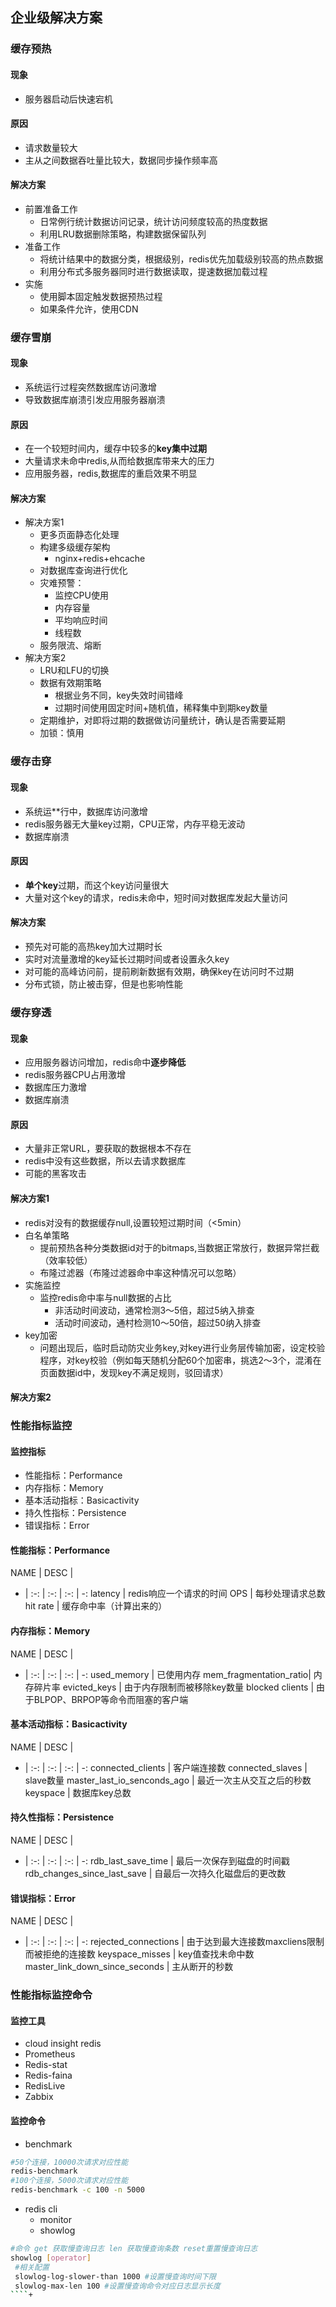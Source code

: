 ## 企业级解决方案
### 缓存预热
#### 现象
+ 服务器启动后快速宕机
#### 原因
  - 请求数量较大
  - 主从之间数据吞吐量比较大，数据同步操作频率高
#### 解决方案
+ 前置准备工作
  - 日常例行统计数据访问记录，统计访问频度较高的热度数据
  - 利用LRU数据删除策略，构建数据保留队列
+ 准备工作
  - 将统计结果中的数据分类，根据级别，redis优先加载级别较高的热点数据
  - 利用分布式多服务器同时进行数据读取，提速数据加载过程
+ 实施
  - 使用脚本固定触发数据预热过程
  - 如果条件允许，使用CDN

### 缓存雪崩
#### 现象
+ 系统运行过程突然数据库访问激增
+ 导致数据库崩溃引发应用服务器崩溃
#### 原因
+ 在一个较短时间内，缓存中较多的**key集中过期**
+ 大量请求未命中redis,从而给数据库带来大的压力
+ 应用服务器，redis,数据库的重启效果不明显
#### 解决方案
+ 解决方案1
  - 更多页面静态化处理
  - 构建多级缓存架构
    + nginx+redis+ehcache
  - 对数据库查询进行优化
  - 灾难预警：
    + 监控CPU使用
    + 内存容量
    + 平均响应时间
    + 线程数
  - 服务限流、熔断  
+ 解决方案2  
  - LRU和LFU的切换
  - 数据有效期策略
    + 根据业务不同，key失效时间错峰
    + 过期时间使用固定时间+随机值，稀释集中到期key数量
  - 定期维护，对即将过期的数据做访问量统计，确认是否需要延期
  - 加锁：慎用  

### 缓存击穿
#### 现象
+ 系统运**行中，数据库访问激增
+ redis服务器无大量key过期，CPU正常，内存平稳无波动
+ 数据库崩溃
#### 原因
+ **单个key**过期，而这个key访问量很大
+ 大量对这个key的请求，redis未命中，短时间对数据库发起大量访问
#### 解决方案
+ 预先对可能的高热key加大过期时长
+ 实时对流量激增的key延长过期时间或者设置永久key
+ 对可能的高峰访问前，提前刷新数据有效期，确保key在访问时不过期
+ 分布式锁，防止被击穿，但是也影响性能

### 缓存穿透
#### 现象
+ 应用服务器访问增加，redis命中**逐步降低**
+ redis服务器CPU占用激增
+ 数据库压力激增
+ 数据库崩溃
#### 原因
+ 大量非正常URL，要获取的数据根本不存在
+ redis中没有这些数据，所以去请求数据库
+ 可能的黑客攻击
#### 解决方案1
+ redis对没有的数据缓存null,设置较短过期时间（<5min）
+ 白名单策略
  - 提前预热各种分类数据id对于的bitmaps,当数据正常放行，数据异常拦截（效率较低）
  - 布隆过滤器（布隆过滤器命中率这种情况可以忽略）
+ 实施监控
  - 监控redis命中率与null数据的占比
    + 非活动时间波动，通常检测3～5倍，超过5纳入排查
    + 活动时间波动，通村检测10～50倍，超过50纳入排查
+ key加密
  - 问题出现后，临时启动防灾业务key,对key进行业务层传输加密，设定校验程序，对key校验（例如每天随机分配60个加密串，挑选2～3个，混淆在页面数据id中，发现key不满足规则，驳回请求）      
#### 解决方案2

### 性能指标监控
#### 监控指标
+ 性能指标：Performance
+ 内存指标：Memory
+ 基本活动指标：Basicactivity
+ 持久性指标：Persistence
+ 错误指标：Error
#### 性能指标：Performance
NAME | DESC |  
- | :-: | :-: | :-: | -:
latency | redis响应一个请求的时间
OPS | 每秒处理请求总数
hit rate | 缓存命中率（计算出来的）

#### 内存指标：Memory
NAME | DESC |  
- | :-: | :-: | :-: | -:
used_memory | 已使用内存
mem_fragmentation_ratio| 内存碎片率
evicted_keys | 由于内存限制而被移除key数量
blocked clients | 由于BLPOP、BRPOP等命令而阻塞的客户端

#### 基本活动指标：Basicactivity
NAME | DESC |  
- | :-: | :-: | :-: | -:
connected_clients | 客户端连接数
connected_slaves | slave数量
master_last_io_senconds_ago | 最近一次主从交互之后的秒数
keyspace | 数据库key总数

#### 持久性指标：Persistence
NAME | DESC |  
- | :-: | :-: | :-: | -:
rdb_last_save_time | 最后一次保存到磁盘的时间戳
rdb_changes_since_last_save | 自最后一次持久化磁盘后的更改数

#### 错误指标：Error
NAME | DESC |  
- | :-: | :-: | :-: | -:
rejected_connections | 由于达到最大连接数maxcliens限制而被拒绝的连接数
keyspace_misses | key值查找未命中数
master_link_down_since_seconds | 主从断开的秒数

### 性能指标监控命令
#### 监控工具
+ cloud insight redis
+ Prometheus
+ Redis-stat
+ Redis-faina
+ RedisLive
+ Zabbix
#### 监控命令
+ benchmark
````sh
#50个连接，10000次请求对应性能
redis-benchmark
#100个连接，5000次请求对应性能
redis-benchmark -c 100 -n 5000
````
+ redis cli
  - monitor
  - showlog
````sh
#命令 get 获取慢查询日志 len 获取慢查询条数 reset重置慢查询日志
showlog [operator]
 #相关配置
 slowlog-log-slower-than 1000 #设置慢查询时间下限
 slowlog-max-len 100 #设置慢查询命令对应日志显示长度
````+